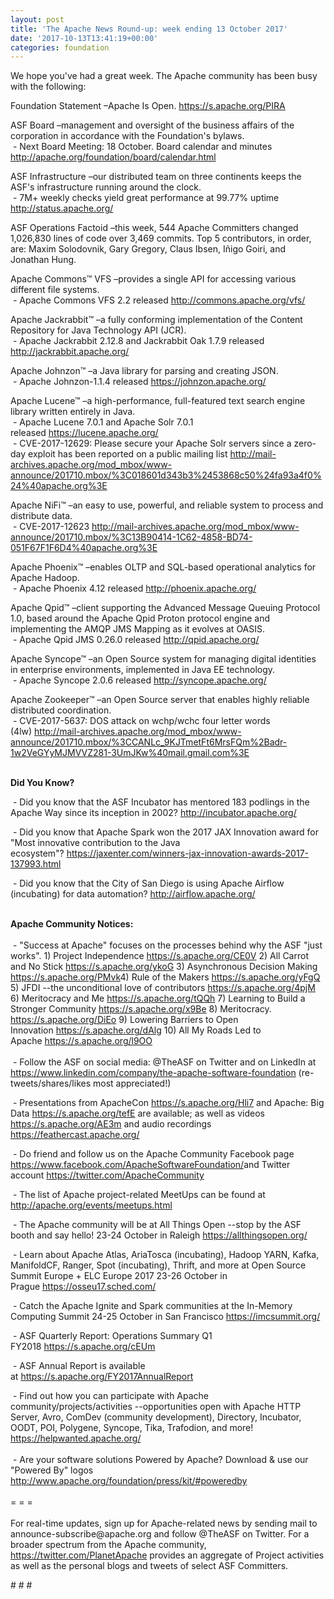 ```yaml
---
layout: post
title: 'The Apache News Round-up: week ending 13 October 2017'
date: '2017-10-13T13:41:19+00:00'
categories: foundation
---
```

<div>We hope you've had a great week. The Apache community has been busy with the following:</div> 
  <p>Foundation Statement –Apache Is Open. <a href="https://s.apache.org/PIRA">https://s.apache.org/PIRA</a> </p> 
  <p>ASF Board –management and oversight of the business affairs of the corporation in accordance with the Foundation's bylaws.<br />&nbsp;- Next Board Meeting: 18 October. Board calendar and minutes <a href="http://apache.org/foundation/board/calendar.html">http://apache.org/foundation/board/calendar.html</a></p> 
  <p>ASF Infrastructure –our distributed team on three continents keeps the ASF's infrastructure running around the clock.<br />&nbsp;- 7M+ weekly checks yield great performance at 99.77% uptime <a href="http://status.apache.org/">http://status.apache.org/</a></p> 
  <p>ASF Operations Factoid&nbsp;–this week, 544 Apache Committers changed 1,026,830 lines of code over 3,469 commits. Top 5 contributors, in order, are: Maxim Solodovnik, Gary Gregory, Claus Ibsen, Iñigo Goiri, and Jonathan Hung.</p> 
  <p>Apache Commons™ VFS –provides a single API for accessing various different file systems.<br />&nbsp;- Apache Commons VFS 2.2 released&nbsp;<a href="http://commons.apache.org/vfs/">http://commons.apache.org/vfs/</a></p> 
  <p>Apache Jackrabbit™ –a fully conforming implementation of the Content Repository for Java Technology API (JCR).<br />&nbsp;- Apache Jackrabbit 2.12.8 and Jackrabbit Oak 1.7.9 released <a href="http://jackrabbit.apache.org/">http://jackrabbit.apache.org/</a></p> 
  <p>Apache Johnzon™ –a Java library for parsing and creating JSON.<br />&nbsp;- Apache Johnzon-1.1.4 released&nbsp;<a href="https://johnzon.apache.org/">https://johnzon.apache.org/</a></p> 
  <p>Apache Lucene™ –a high-performance, full-featured text search engine library written entirely in Java.<br />&nbsp;- Apache Lucene 7.0.1 and Apache Solr 7.0.1 released&nbsp;<a href="https://lucene.apache.org/">https://lucene.apache.org/</a><br />&nbsp;-&nbsp;CVE-2017-12629: Please secure your Apache Solr servers since a zero-day exploit has been reported on a public mailing list&nbsp;<a href="http://mail-archives.apache.org/mod_mbox/www-announce/201710.mbox/%3C018601d343b3%2453868c50%24fa93a4f0%24%40apache.org%3E">http://mail-archives.apache.org/mod_mbox/www-announce/201710.mbox/%3C018601d343b3%2453868c50%24fa93a4f0%24%40apache.org%3E</a></p>
  Apache NiFi™ –an easy to use, powerful, and reliable system to process and distribute data.<br />&nbsp;- CVE-2017-12623&nbsp;<a href="http://mail-archives.apache.org/mod_mbox/www-announce/201710.mbox/%3C13B90414-1C62-4858-BD74-051F67F1F6D4%40apache.org%3E">http://mail-archives.apache.org/mod_mbox/www-announce/201710.mbox/%3C13B90414-1C62-4858-BD74-051F67F1F6D4%40apache.org%3E</a> 
  <p>Apache Phoenix™ –enables OLTP and SQL-based operational analytics for Apache Hadoop.<br />&nbsp;- Apache Phoenix 4.12 released&nbsp;<a href="http://phoenix.apache.org/">http://phoenix.apache.org/</a></p> 
  <p>Apache Qpid™ –client supporting the Advanced Message Queuing Protocol 1.0, based around the Apache Qpid Proton protocol engine and implementing the AMQP JMS Mapping as it evolves at OASIS.<br />&nbsp;- Apache Qpid JMS 0.26.0 released&nbsp;<a href="http://qpid.apache.org/">http://qpid.apache.org/</a></p> 
  <p>Apache Syncope™ –an Open Source system for managing digital identities in enterprise environments, implemented in Java EE technology.<br />&nbsp;- Apache Syncope 2.0.6 released&nbsp;<a href="http://syncope.apache.org/">http://syncope.apache.org/</a></p> 
  <p>Apache Zookeeper™ –an Open Source server that enables highly reliable distributed coordination.<br />&nbsp;- CVE-2017-5637: DOS attack on wchp/wchc four letter words (4lw)&nbsp;<a href="http://mail-archives.apache.org/mod_mbox/www-announce/201710.mbox/%3CCANLc_9KJTmetFt6MrsFQm%2Badr-1w2VeGYyMJMVVZ281-3UmJKw%40mail.gmail.com%3E">http://mail-archives.apache.org/mod_mbox/www-announce/201710.mbox/%3CCANLc_9KJTmetFt6MrsFQm%2Badr-1w2VeGYyMJMVVZ281-3UmJKw%40mail.gmail.com%3E</a></p> 
  <p><strong></strong></p> 
  <p><strong><br />Did You Know?</strong></p> 
  <div> 
    <p>&nbsp;- Did you know that the ASF Incubator has mentored 183 podlings in the Apache Way since its inception in 2002?&nbsp;<a href="http://incubator.apache.org/">http://incubator.apache.org/</a></p> 
    <p><a href="https://projects.apache.org/committees.html?date"></a>&nbsp;- Did you know that Apache Spark won the 2017 JAX Innovation award for &quot;Most innovative contribution to the Java ecosystem&quot;?&nbsp;<a href="https://jaxenter.com/winners-jax-innovation-awards-2017-137993.html">https://jaxenter.com/winners-jax-innovation-awards-2017-137993.html</a></p> 
    <p><a href="https://jaxenter.com/jax-magazine"></a>&nbsp;- Did you know that the City of San Diego is using Apache Airflow (incubating) for data automation?&nbsp;<a href="http://airflow.apache.org/">http://airflow.apache.org/</a></p> 
  </div> 
  <div><strong><br />Apache Community Notices:</strong></div> 
  <div><br /></div> 
  <div>&nbsp;- &quot;Success at Apache&quot; focuses on the processes behind why the ASF &quot;just works&quot;. 1) Project Independence <a href="https://s.apache.org/CE0V">https://s.apache.org/CE0V</a> 2) All Carrot and No Stick <a href="https://s.apache.org/ykoG">https://s.apache.org/ykoG</a> 3) Asynchronous Decision Making <a href="https://s.apache.org/PMvk%20">https://s.apache.org/PMvk</a>4) Rule of the Makers <a href="https://s.apache.org/yFgQ">https://s.apache.org/yFgQ</a> 5) JFDI --the unconditional love of contributors <a href="https://s.apache.org/4pjM">https://s.apache.org/4pjM</a> 6) Meritocracy and Me <a href="https://s.apache.org/tQQh">https://s.apache.org/tQQh</a> 7) Learning to Build a Stronger Community <a href="https://s.apache.org/x9Be">https://s.apache.org/x9Be</a>&nbsp;8) Meritocracy. <a href="https://s.apache.org/DiEo">https://s.apache.org/DiEo</a>&nbsp;9) Lowering Barriers to Open Innovation&nbsp;<a href="https://s.apache.org/dAlg">https://s.apache.org/dAlg</a>&nbsp;10) All My Roads Led to Apache&nbsp;<a href="https://s.apache.org/l9OO">https://s.apache.org/l9OO</a></div> 
  <div><br /></div> 
  <div>&nbsp;- Follow the ASF on social media: @TheASF on Twitter and on LinkedIn at <a href="https://www.linkedin.com/company/the-apache-software-foundation">https://www.linkedin.com/company/the-apache-software-foundation</a> (re-tweets/shares/likes most appreciated!)</div> 
  <div> 
    <p>&nbsp;- Presentations from ApacheCon <a href="https://s.apache.org/Hli7">https://s.apache.org/Hli7</a> and Apache: Big Data <a href="https://s.apache.org/tefE">https://s.apache.org/tefE</a> are available; as well as videos <a href="https://s.apache.org/AE3m">https://s.apache.org/AE3m</a> and audio recordings <a href="https://feathercast.apache.org/">https://feathercast.apache.org/</a></p> 
    <p>&nbsp;- Do friend and follow us on the Apache Community Facebook page <a href="https://www.facebook.com/ApacheSoftwareFoundation/">https://www.facebook.com/ApacheSoftwareFoundation/</a>and Twitter account <a href="https://twitter.com/ApacheCommunity">https://twitter.com/ApacheCommunity</a><a href="https://feathercast.apache.org/"></a></p> 
  </div> 
  <div> 
    <p>&nbsp;- The list of Apache project-related MeetUps can be found at <a href="https://twitter.com/ApacheCommunity">http://apache.org/events/meetups.html</a></p> 
  </div> 
  <div> 
    <p>&nbsp;- The Apache community will be at All Things Open --stop by the ASF booth and say hello! 23-24 October in Raleigh&nbsp;<a href="https://allthingsopen.org/">https://allthingsopen.org/</a></p> 
  </div> 
  <div> 
    <p>&nbsp;- Learn about Apache Atlas, AriaTosca (incubating), Hadoop YARN, Kafka, ManifoldCF, Ranger, Spot (incubating), Thrift, and more at Open Source Summit Europe + ELC Europe 2017 23-26 October in Prague&nbsp;<a href="https://osseu17.sched.com/">https://osseu17.sched.com/</a></p> 
    <p>&nbsp;- Catch the Apache Ignite and Spark communities at the In-Memory Computing Summit 24-25 October in San Francisco <a href="https://imcsummit.org/">https://imcsummit.org/</a></p> 
    <p>&nbsp;- ASF Quarterly Report: Operations Summary Q1 FY2018&nbsp;<a href="https://s.apache.org/cEUm">https://s.apache.org/cEUm</a></p> 
    <p>&nbsp;- ASF Annual Report is available at&nbsp;<a href="https://s.apache.org/FY2017AnnualReport">https://s.apache.org/FY2017AnnualReport</a></p> 
  </div> 
  <div>&nbsp;- Find out how you can participate with Apache community/projects/activities --opportunities open with Apache HTTP Server, Avro, ComDev (community development), Directory, Incubator, OODT, POI, Polygene, Syncope, Tika, Trafodion, and more! <a href="https://helpwanted.apache.org/">https://helpwanted.apache.org/</a></div> 
  <div><br /></div> 
  <div>&nbsp;- Are your software solutions Powered by Apache? Download &amp; use our &quot;Powered By&quot; logos <a href="http://www.apache.org/foundation/press/kit/#poweredby">http://www.apache.org/foundation/press/kit/#poweredby</a></div> 
  <div><br /></div> 
  <div>= = =</div> 
  <div><br /></div> 
  <div>For real-time updates, sign up for Apache-related news by sending mail to announce-subscribe@apache.org and follow @TheASF on Twitter. For a broader spectrum from the Apache community, <a href="https://twitter.com/PlanetApache">https://twitter.com/PlanetApache</a> provides an aggregate of Project activities as well as the personal blogs and tweets of select ASF Committers.</div> 
  <p># # #</p>
